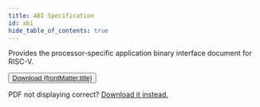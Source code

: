 ```yaml
---
title: ABI Specification
id: abi
hide_table_of_contents: true
---
```


Provides the processor-specific application binary interface document for RISC-V.

<button class="center">
<a href="../../pdf/riscv-abi.pdf" download="filename.pdf">Download {frontMatter.title}</a>
</button>



<object data="../../../pdf/riscv-abi.pdf" type="application/pdf" width="100%" height="900px">
    <p>PDF not displaying correct? <a href="../../pdf/riscv-abi.pdf">Download it instead.</a></p>
</object>